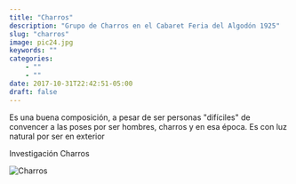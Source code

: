```yaml
---
title: "Charros"
description: "Grupo de Charros en el Cabaret Feria del Algodón 1925"
slug: "charros"
image: pic24.jpg
keywords: ""
categories: 
    - ""
    - ""
date: 2017-10-31T22:42:51-05:00
draft: false
---
```

Es una buena composición, a pesar de ser personas "difíciles" de convencer a las poses por ser hombres, charros y en esa época. Es con luz natural por ser en exterior

Investigación Charros 

![Charros](https://claudiaguerreros.github.io/juliososa/img/pic24.jpg)
